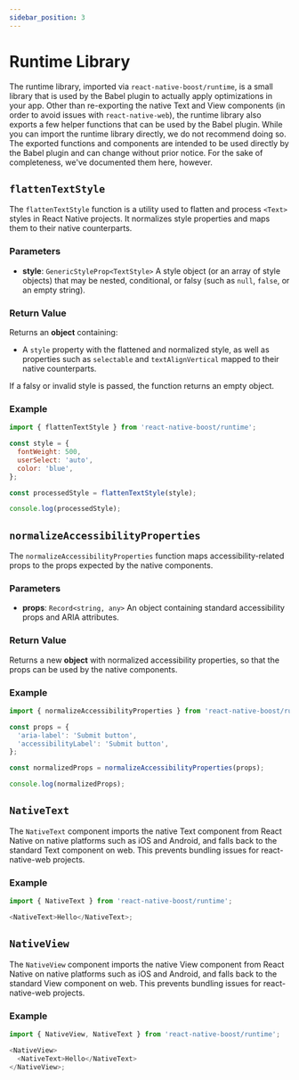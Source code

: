 ```yaml
---
sidebar_position: 3
---
```


# Runtime Library

The runtime library, imported via `react-native-boost/runtime`, is a small library that is used by the Babel plugin to actually apply optimizations in your app. Other than re-exporting the native Text and View components (in order to avoid issues with `react-native-web`), the runtime library also exports a few helper functions that can be used by the Babel plugin. While you can import the runtime library directly, we do not recommend doing so. The exported functions and components are intended to be used directly by the Babel plugin and can change without prior notice. For the sake of completeness, we've documented them here, however.

## `flattenTextStyle`

The `flattenTextStyle` function is a utility used to flatten and process `<Text>` styles in React Native projects. It normalizes style properties and maps them to their native counterparts.

### Parameters

- **style**: `GenericStyleProp<TextStyle>`
  A style object (or an array of style objects) that may be nested, conditional, or falsy (such as `null`, `false`, or an empty string).

### Return Value

Returns an **object** containing:

- A `style` property with the flattened and normalized style, as well as properties such as `selectable` and `textAlignVertical` mapped to their native counterparts.

If a falsy or invalid style is passed, the function returns an empty object.

### Example

```javascript
import { flattenTextStyle } from 'react-native-boost/runtime';

const style = {
  fontWeight: 500,
  userSelect: 'auto',
  color: 'blue',
};

const processedStyle = flattenTextStyle(style);

console.log(processedStyle);
```

## `normalizeAccessibilityProperties`

The `normalizeAccessibilityProperties` function maps accessibility-related props to the props expected by the native components.

### Parameters

- **props**: `Record<string, any>`
  An object containing standard accessibility props and ARIA attributes.

### Return Value

Returns a new **object** with normalized accessibility properties, so that the props can be used by the native components.

### Example

```javascript
import { normalizeAccessibilityProperties } from 'react-native-boost/runtime';

const props = {
  'aria-label': 'Submit button',
  'accessibilityLabel': 'Submit button',
};

const normalizedProps = normalizeAccessibilityProperties(props);

console.log(normalizedProps);
```

## `NativeText`

The `NativeText` component imports the native Text component from React Native on native platforms such as iOS and Android, and falls back to the standard Text component on web. This prevents bundling issues for react-native-web projects.

### Example

```javascript
import { NativeText } from 'react-native-boost/runtime';

<NativeText>Hello</NativeText>;
```

## `NativeView`

The `NativeView` component imports the native View component from React Native on native platforms such as iOS and Android, and falls back to the standard View component on web. This prevents bundling issues for react-native-web projects.

### Example

```javascript
import { NativeView, NativeText } from 'react-native-boost/runtime';

<NativeView>
  <NativeText>Hello</NativeText>
</NativeView>;
```
